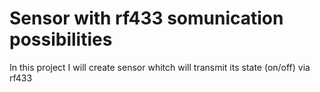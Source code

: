 # Sensor with rf433 somunication possibilities

In  this project I will create sensor whitch will transmit its state (on/off) via rf433
